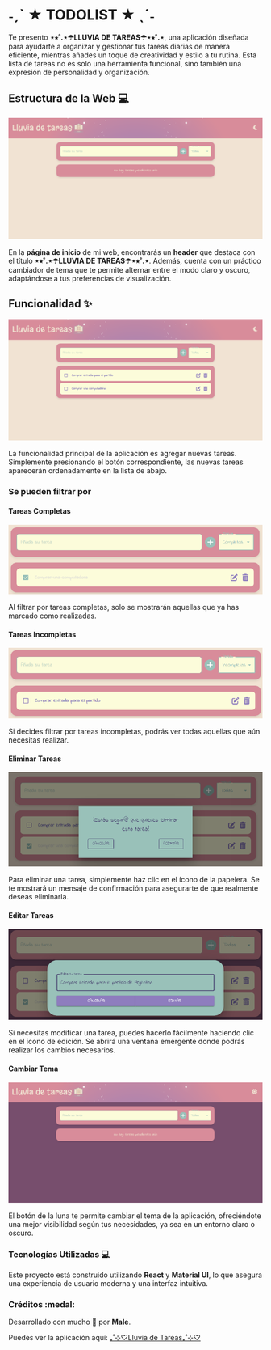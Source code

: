 # ˗ˏˋ ★ TODOLIST ★ ˎˊ˗

Te presento **⋆⭒˚.⋆☂LLUVIA DE TAREAS☂⋆⭒˚.⋆**, una aplicación diseñada para ayudarte a organizar y gestionar tus tareas diarias de manera eficiente, mientras añades un toque de creatividad y estilo a tu rutina. Esta lista de tareas no es solo una herramienta funcional, sino también una expresión de personalidad y organización.

## Estructura de la Web :computer:

![Inicio](src/assets/iniciopag.png)

En la **página de inicio** de mi web, encontrarás un **header** que destaca con el título **⋆⭒˚.⋆☂LLUVIA DE TAREAS☂⋆⭒˚.⋆**. Además, cuenta con un práctico cambiador de tema que te permite alternar entre el modo claro y oscuro, adaptándose a tus preferencias de visualización.

## Funcionalidad :sparkles:

![Tareas](src/assets/tareasnuevas.png)

La funcionalidad principal de la aplicación es agregar nuevas tareas. Simplemente presionando el botón correspondiente, las nuevas tareas aparecerán ordenadamente en la lista de abajo.

### Se pueden filtrar por

#### Tareas Completas

![TareaCompleta](src/assets/tareacompleta.png)

Al filtrar por tareas completas, solo se mostrarán aquellas que ya has marcado como realizadas.

#### Tareas Incompletas

![TareaIncompleta](src/assets/tareaincompleta.png)

Si decides filtrar por tareas incompletas, podrás ver todas aquellas que aún necesitas realizar.

#### Eliminar Tareas

![EliminarTarea](src/assets/eliminartarea.png)

Para eliminar una tarea, simplemente haz clic en el ícono de la papelera. Se te mostrará un mensaje de confirmación para asegurarte de que realmente deseas eliminarla.

#### Editar Tareas

![EditarTarea](src/assets/editartarea.png)

Si necesitas modificar una tarea, puedes hacerlo fácilmente haciendo clic en el ícono de edición. Se abrirá una ventana emergente donde podrás realizar los cambios necesarios.

#### Cambiar Tema

![CambiarTema](src/assets/cambiartema.png)

El botón de la luna te permite cambiar el tema de la aplicación, ofreciéndote una mejor visibilidad según tus necesidades, ya sea en un entorno claro o oscuro.

### Tecnologías Utilizadas :computer:

Este proyecto está construido utilizando **React** y **Material UI**, lo que asegura una experiencia de usuario moderna y una interfaz intuitiva.

### Créditos :medal:

Desarrollado con mucho :white_heart: por **Male**.

Puedes ver la aplicación aquí: [₊˚⊹♡Lluvia de Tareas₊˚⊹♡](https://lluviadetareas.netlify.app/)
